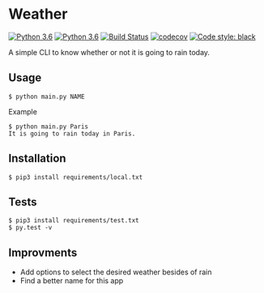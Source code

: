 # Weather

[![Python 3.6](https://img.shields.io/badge/python-3.6-blue.svg)](https://www.python.org/downloads/release/python-360/)
[![Python 3.6](https://img.shields.io/badge/python-3.7-blue.svg)](https://www.python.org/downloads/release/python-370/)
[![Build Status](https://travis-ci.com/thomasperrot/weather.svg?branch=master)](https://travis-ci.org/thomasperrot/weather)
[![codecov](https://codecov.io/gh/thomasperrot/weather/branch/master/graph/badge.svg)](https://codecov.io/gh/thomasperrot/weather)
[![Code style: black](https://img.shields.io/badge/code%20style-black-000000.svg)](https://github.com/psf/black)

A simple CLI to know whether or not it is going to rain today.

## Usage

```
$ python main.py NAME
```

Example

```
$ python main.py Paris
It is going to rain today in Paris.
```

## Installation

```
$ pip3 install requirements/local.txt
```

## Tests

```
$ pip3 install requirements/test.txt
$ py.test -v
```

## Improvments

- Add options to select the desired weather besides of rain
- Find a better name for this app
